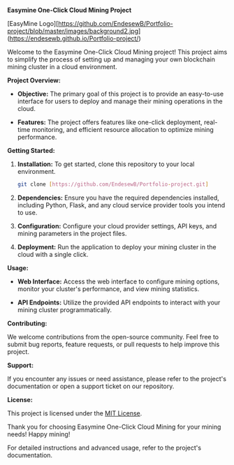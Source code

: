 **Easymine One-Click Cloud Mining Project**

[EasyMine Logo][https://github.com/EndesewB/Portfolio-project/blob/master/images/background2.jpg]
(https://endesewb.github.io/Portfolio-project/)

Welcome to the Easymine One-Click Cloud Mining project! This project aims to simplify the process of setting up and managing your own blockchain mining cluster in a cloud environment.

**Project Overview:**

- **Objective:** The primary goal of this project is to provide an easy-to-use interface for users to deploy and manage their mining operations in the cloud.

- **Features:** The project offers features like one-click deployment, real-time monitoring, and efficient resource allocation to optimize mining performance.

**Getting Started:**

1. **Installation:** To get started, clone this repository to your local environment.

   ```bash
   git clone [https://github.com/EndesewB/Portfolio-project.git]
   ```
   
2. **Dependencies:** Ensure you have the required dependencies installed, including Python, Flask, and any cloud service provider tools you intend to use.

3. **Configuration:** Configure your cloud provider settings, API keys, and mining parameters in the project files.

4. **Deployment:** Run the application to deploy your mining cluster in the cloud with a single click.

**Usage:**

- **Web Interface:** Access the web interface to configure mining options, monitor your cluster's performance, and view mining statistics.

- **API Endpoints:** Utilize the provided API endpoints to interact with your mining cluster programmatically.

**Contributing:**

We welcome contributions from the open-source community. Feel free to submit bug reports, feature requests, or pull requests to help improve this project.

**Support:**

If you encounter any issues or need assistance, please refer to the project's documentation or open a support ticket on our repository.

**License:**

This project is licensed under the [MIT License](LICENSE).

Thank you for choosing Easymine One-Click Cloud Mining for your mining needs! Happy mining!

For detailed instructions and advanced usage, refer to the project's documentation.

